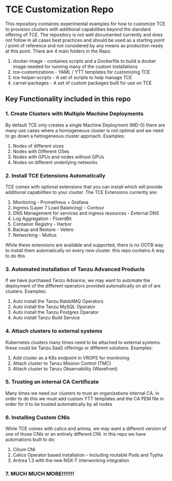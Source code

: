 # TCE Customization Repo
This repository containes experimental examples for how to customize TCE to provision clusters with additional capabilities beyond the standard offering of TCE.
The repository is not well documented currently and does not follow in all cases best practices and should be used as a starting point / point of reference and not considered by any means as production ready at this point. 
There are 4 main folders in the Repo:
1. docker-image - containes scripts and a Dockerfile to build a docker image needed for running many of the custom installations
2. tce-customizations - YAML / YTT templates for customizing TCE
3. tce-helper-scripts - A set of scripts to help manage TCE
4. carvel-packages - A set of custom packages built for use on TCE
  
## Key Functionality included in this repo
### 1. Create Clusters with Multiple Machine Deployments
By default TCE only creates a single Machine Deployment (MD-0) 
there are many use cases where a homogeneous cluster is not optimal and we need to go down a hetrogeneous cluster approach. 
Examples: 
1. Nodes of different sizes
2. Nodes with Different OSes
3. Nodes with GPUs and nodes without GPUs
4. Nodes on different underlying networks

### 2. Install TCE Extensions Automatically
TCE comes with optional extensions that you can install which will provide additional capabilities to your cluster.
The TCE Extensions currently are:
1. Monitoring - Prometheus + Grafana
2. Ingress (Layer 7 Load Balancing) - Contour
3. DNS Management for services and ingress resources - External DNS
4. Log Aggregation - FluentBit
5. Container Registry - Harbor
6. Backup and Restore - Velero
7. Networking - Multus

While these extensions are available and supported, there is no OOTB way to install them automatically on every new cluster. this repo contains A way to do this

### 3. Automated installation of Tanzu Advanced Products
If we have purchased Tanzu Advance, we may want to automate the deployment of the different operators provided automatically on all of are clusters.
Examples:
1. Auto install the Tanzu RabbitMQ Operators
2. Auto install the Tanzu MySQL Operator
3. Auto install the Tanzu Postgres Operator
4. Auto install Tanzu Build Service

### 4. Attach clusters to external systems
Kubernetes clusters many times need to be attached to external systems. these could be Tanzu SaaS offerings or different solutions.
Examples:
1. Add cluster as a K8s endpoint in VROPS for monitroing
2. Attach cluster to Tanzu Mission Control (TMC)
3. Attach cluster to Tanzu Observability (Wavefront)

### 5. Trusting an internal CA Certificate
Many times we need our clusters to trust an organizations internal CA. in order to do this we must add custom YTT templates and the CA PEM file in order for it to be trusted automatically by all nodes

### 6. Installing Custom CNIs
While TCE comes with calico and antrea, we may want a different version of one of those CNIs or an entirely different CNI. in this repo we have automations built to do:
1. Cilium CNI
2. Calico Operator based installation - including routable Pods and Typha
3. Antrea 1.3 with the new NSX-T interworking integration

### 7. MUCH MUCH MORE!!!!!!!
